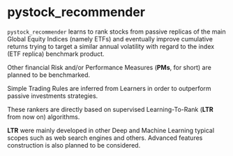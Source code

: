# pystock_recommender
`pystock_recommender` learns to rank stocks from passive replicas of the main Global Equity Indices (namely ETFs) and eventually improve
cumulative returns trying to target a similar annual volatility with regard to the index (ETF replica) benchmark product.

Other financial Risk and/or Performance Measures (**PMs**, for short) are planned to be benchmarked.

Simple Trading Rules are inferred from Learners in order to outperform passive investments strategies.

These rankers are directly based on supervised Learning-To-Rank (**LTR** from now on) algorithms.

**LTR** were mainly developed in other Deep and Machine Learning typical scopes such as web search engines and others.
Advanced features construction is also planned to be considered.
